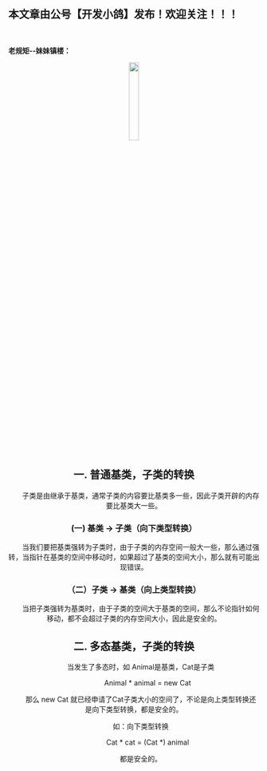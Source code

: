 ﻿## 本文章由公号【开发小鸽】发布！欢迎关注！！！
<br>

**老规矩--妹妹镇楼：**
<center>
<img src="https://img-blog.csdnimg.cn/20200721223424816.JPG"   width="20%">

## 一. 普通基类，子类的转换

&nbsp;  &nbsp;  &nbsp;  &nbsp;子类是由继承于基类，通常子类的内容要比基类多一些，因此子类开辟的内存要比基类大一些。

### (一) 基类 -> 子类（向下类型转换）
&nbsp;  &nbsp;  &nbsp;  &nbsp;当我们要把基类强转为子类时，由于子类的内存空间一般大一些，那么通过强转，当指针在基类的空间中移动时，如果超过了基类的空间大小，那么就有可能出现错误。

### （二）子类 -> 基类（向上类型转换）
&nbsp;  &nbsp;  &nbsp;  &nbsp;当把子类强转为基类时，由于子类的空间大于基类的空间，那么不论指针如何移动，都不会超过子类的内存空间大小，因此是安全的。


## 二. 多态基类，子类的转换

&nbsp;  &nbsp;  &nbsp;  &nbsp;当发生了多态时，如 Animal是基类，Cat是子类

&nbsp;  &nbsp;  &nbsp;  &nbsp;&nbsp;  &nbsp;  &nbsp;  &nbsp;Animal * animal = new Cat

&nbsp;  &nbsp;  &nbsp;  &nbsp;那么 new Cat 就已经申请了Cat子类大小的空间了，不论是向上类型转换还是向下类型转换，都是安全的。

&nbsp;  &nbsp;  &nbsp;  &nbsp;如：向下类型转换

&nbsp;  &nbsp;  &nbsp;  &nbsp;&nbsp;  &nbsp;  &nbsp;  &nbsp;Cat * cat = (Cat *) animal

&nbsp;  &nbsp;  &nbsp;  &nbsp;都是安全的。


